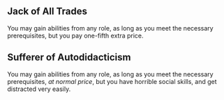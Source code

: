 ## Jack of All Trades
You may gain abilities from any role, as long as you meet the necessary
prerequisites, but you pay one-fifth extra price.

## Sufferer of Autodidacticism
You may gain abilities from any role, as long as you meet the necessary
prerequisites, _at normal price_, but you have horrible social skills,
and get distracted very easily.
